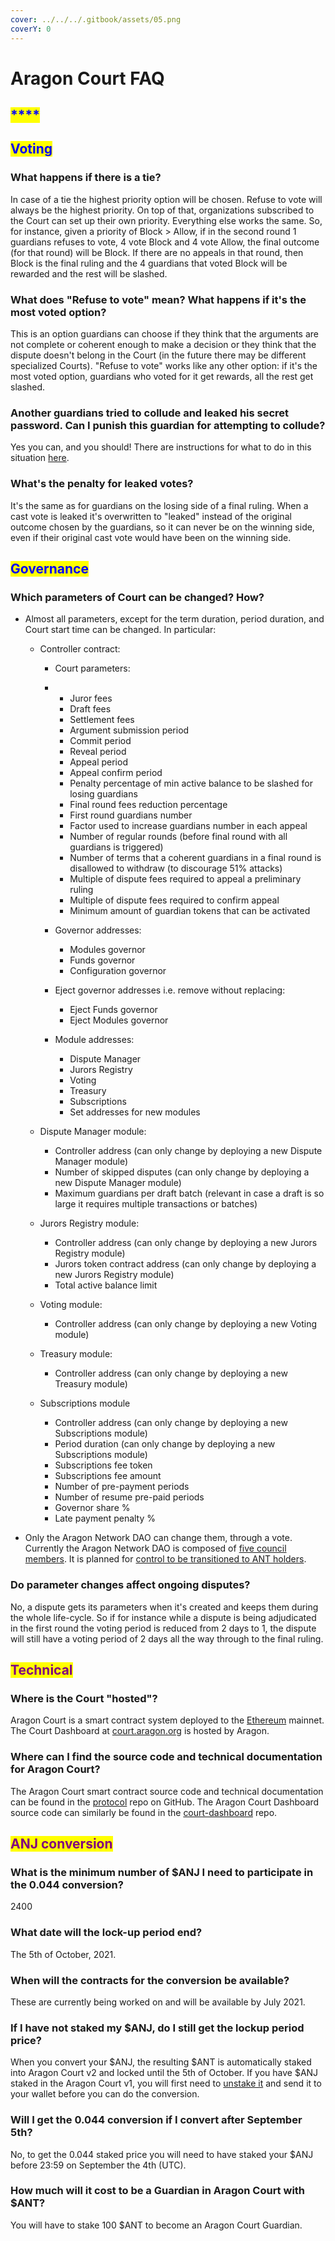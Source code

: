 ```yaml
---
cover: ../../../.gitbook/assets/05.png
coverY: 0
---
```


# Aragon Court FAQ

## <mark style="color:blue;">****</mark>





## <mark style="color:blue;">**Voting**</mark>

###

### What happens if there is a tie?

In case of a tie the highest priority option will be chosen. Refuse to vote will always be the highest priority. On top of that, organizations subscribed to the Court can set up their own priority. Everything else works the same. So, for instance, given a priority of Block > Allow, if in the second round 1 guardians refuses to vote, 4 vote Block and 4 vote Allow, the final outcome (for that round) will be Block. If there are no appeals in that round, then Block is the final ruling and the 4 guardians that voted Block will be rewarded and the rest will be slashed.

### What does "Refuse to vote" mean? What happens if it's the most voted option?

This is an option guardians can choose if they think that the arguments are not complete or coherent enough to make a decision or they think that the dispute doesn't belong in the Court (in the future there may be different specialized Courts). "Refuse to vote" works like any other option: if it's the most voted option, guardians who voted for it get rewards, all the rest get slashed.

### Another guardians tried to collude and leaked his secret password. Can I punish this guardian for attempting to collude?

Yes you can, and you should! There are instructions for what to do in this situation [here](https://help.aragon.org/article/43-dispute-lifecycle#leak).

### What's the penalty for leaked votes?

It's the same as for guardians on the losing side of a final ruling. When a cast vote is leaked it's overwritten to "leaked" instead of the original outcome chosen by the guardians, so it can never be on the winning side, even if their original cast vote would have been on the winning side.

## <mark style="color:blue;">**Governance**</mark>

### Which parameters of Court can be changed? How?

*   Almost all parameters, except for the term duration, period duration, and Court start time can be changed. In particular:

    *   Controller contract:

        * Court parameters:
        *
          * Juror fees
          * Draft fees
          * Settlement fees
          * Argument submission period
          * Commit period
          * Reveal period
          * Appeal period
          * Appeal confirm period
          * Penalty percentage of min active balance to be slashed for losing guardians
          * Final round fees reduction percentage
          * First round guardians number
          * Factor used to increase guardians number in each appeal
          * Number of regular rounds (before final round with all guardians is triggered)
          * Number of terms that a coherent guardians in a final round is disallowed to withdraw (to discourage 51% attacks)
          * Multiple of dispute fees required to appeal a preliminary ruling
          * Multiple of dispute fees required to confirm appeal
          * Minimum amount of guardian tokens that can be activated



        * Governor addresses:
          * Modules governor
          * Funds governor
          * Configuration governor



        * Eject governor addresses i.e. remove without replacing:
          * Eject Funds governor
          * Eject Modules governor



        * Module addresses:
          * Dispute Manager
          * Jurors Registry
          * Voting
          * Treasury
          * Subscriptions
          * Set addresses for new modules



    * Dispute Manager module:
      * Controller address (can only change by deploying a new Dispute Manager module)
      * Number of skipped disputes (can only change by deploying a new Dispute Manager module)
      * Maximum guardians per draft batch (relevant in case a draft is so large it requires multiple transactions or batches)



    * Jurors Registry module:
      * Controller address (can only change by deploying a new Jurors Registry module)
      * Jurors token contract address (can only change by deploying a new Jurors Registry module)
      * Total active balance limit



    * Voting module:
      * Controller address (can only change by deploying a new Voting module)



    * Treasury module:
      * Controller address (can only change by deploying a new Treasury module)



    * Subscriptions module
      * Controller address (can only change by deploying a new Subscriptions module)
      * Period duration (can only change by deploying a new Subscriptions module)
      * Subscriptions fee token
      * Subscriptions fee amount
      * Number of pre-payment periods
      * Number of resume pre-paid periods
      * Governor share %
      * Late payment penalty %



* Only the Aragon Network DAO can change them, through a vote. Currently the Aragon Network DAO is composed of [five council members](https://blog.aragon.one/aragon-network-deploy/#governor-council). It is planned for [control to be transitioned to ANT holders](https://blog.aragon.org/evolving-aragon-network-governance/).

### Do parameter changes affect ongoing disputes?

No, a dispute gets its parameters when it's created and keeps them during the whole life-cycle. So if for instance while a dispute is being adjudicated in the first round the voting period is reduced from 2 days to 1, the dispute will still have a voting period of 2 days all the way through to the final ruling.

## <mark style="color:purple;">**Technical**</mark>

### Where is the Court "hosted"?

Aragon Court is a smart contract system deployed to the [Ethereum](https://ethereum.org) mainnet. The Court Dashboard at [court.aragon.org](https://court.aragon.org) is hosted by Aragon.

### Where can I find the source code and technical documentation for Aragon Court?

The Aragon Court smart contract source code and technical documentation can be found in the [protocol](https://github.com/aragon/protocol) repo on GitHub. The Aragon Court Dashboard source code can similarly be found in the [court-dashboard](https://github.com/aragon/protocol-dashboard) repo.

## <mark style="color:purple;">ANJ conversion</mark>

### **What is the minimum number of $ANJ I need to participate in the 0.044 conversion?**

2400

### **What date will the lock-up period end?**

The 5th of October, 2021.

### **When will the contracts for the conversion be available?**

These are currently being worked on and will be available by July 2021.

### **If I have not staked my $ANJ, do I still get the lockup period price?**

When you convert your $ANJ, the resulting $ANT is automatically staked into Aragon Court v2 and locked until the 5th of October. If you have $ANJ staked in the Aragon Court v1, you will first need to [unstake it](https://v1.court.aragon.org) and send it to your wallet before you can do the conversion.

### **Will I get the 0.044 conversion if I convert after September 5th?**

No, to get the 0.044 staked price you will need to have staked your $ANJ before 23:59 on September the 4th (UTC).

### **How much will it cost to be a Guardian in Aragon Court with $ANT?**

You will have to stake 100 $ANT to become an Aragon Court Guardian.
